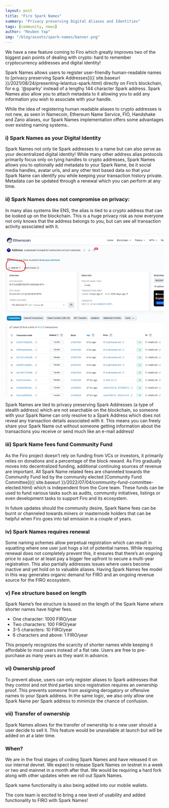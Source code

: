 ```yaml
---
layout: post
title: "Firo Spark Names"
summary: "Privacy preserving Digital Aliases and Identities"
tags: [community, news]
author: "Reuben Yap"
img: "/blog/assets/spark-names/banner.png"
---
```

We have a new feature coming to Firo which greatly improves two of the biggest pain points of dealing with crypto: hard to remember cryptocurrency addresses and digital identity! 

Spark Names allows users to register user-friendly human-readable names to [privacy preserving Spark Addresses]({{ site.baseurl }}/2021/08/24/presenting-lelantus-spark.html) directly on Firo’s blockchain, for e.g. ‘@sparky’ instead of a lengthy 144 character Spark address. Spark Names also allow you to attach metadata to it allowing you to add any information you wish to associate with your handle.

While the idea of registering human readable aliases to crypto addresses is not new, as seen in Namecoin, Ethereum Name Service, FIO, Handshake and Zano aliases, our Spark Names implementation offers some advantages over existing naming systems..

### i)  Spark Names as your Digital Identity
Spark Names not only tie Spark addresses to a name but can also serve as your decentralized digital identity! While many other address alias protocols primarily focus only on tying handles to crypto addresses, Spark Names allows you to optionally add metadata to your Spark Name, be it social media handles, avatar urls, and any other text based data so that your Spark Name can identify you while keeping your transaction history private. Metadata can be updated through a renewal which you can perform at any time.

### ii) Spark Names does not compromise on privacy: 
In many alias systems like ENS, the alias is tied to a crypto address that can be looked up on the blockchain. This is a huge privacy risk as now everyone not only knows that the address belongs to you, but can see all transaction activity associated with it.

![Image1](/blog/assets/spark-names/image1.png)

Spark Names are tied to privacy preserving Spark Addresses (a type of stealth address) which are not searchable on the blockchain, so someone with your Spark Name can only resolve to a Spark Address which does not reveal any transaction details associated with it. This means you can freely share your Spark Name out without someone getting information about the transactions you receive or send much like an e-mail address!

### iii) Spark Name fees fund Community Fund

As the Firo project doesn’t rely on funding from VCs or investors, it primarily relies on donations and a percentage of the block reward. As Firo gradually moves into decentralized funding, additional continuing sources of revenue are important. All Spark Name related fees are channeled towards the Community Fund led by the community elected [Community Fund Committee]({{ site.baseurl }}/2022/07/04/community-fund-committee-elected.html) which is independent from the Core team. These funds can be used to fund various tasks such as audits, community initiatives, listings or even development tasks to support Firo and its ecosystem.

In future updates should the community desire, Spark Name fees can be burnt or channeled towards miners or masternode holders that can be helpful when Firo goes into tail emission in a couple of years.

### iv) Spark Names requires renewal

Some naming schemes allow perpetual registration which can result in squatting where one user just hogs a lot of potential names. While requiring renewal does not completely prevent this, it ensures that there’s an ongoing price to squat or at least pay a bigger fee upfront to secure a multi-year registration. This also partially addresses issues where users become inactive and yet hold on to valuable aliases. Having Spark Names fee model in this way generates organic demand for FIRO and an ongoing revenue source for the FIRO ecosystem.

### v)  Fee structure based on length

Spark Name’s fee structure is based on the length of the Spark Name where shorter names have higher fees. 

* One character: 1000 FIRO/year 
* Two characters: 100 FIRO/year 
* 3-5 characters: 10 FIRO/year 
* 6 characters and above: 1 FIRO/year 

This properly recognizes the scarcity of shorter names while keeping it affordable to most users instead of a flat rate. Users are free to pre-purchase as many years as they want in advance.

### vi) Ownership proof

To prevent abuse, users can only register aliases to Spark addresses that they control and not third parties since registration requires an ownership proof. This prevents someone from assigning derogatory or offensive names to your Spark address. In the same logic, we also only allow one Spark Name per Spark address to minimize the chance of confusion.

### vii) Transfer of ownership

Spark Names allows for the transfer of ownership to a new user should a user decide to sell it. This feature would be unavailable at launch but will be added on at a later time.

### When?

We are in the final stages of coding Spark Names and have released it on our internal devnet. We expect to release Spark Names on testnet in a week or two and mainnet in a month after that. We would be requiring a hard fork along with other updates when we roll out Spark Names.

Spark name functionality is also being added into our mobile wallets.

The core team is excited to bring a new level of usability and added functionality to FIRO with Spark Names!
